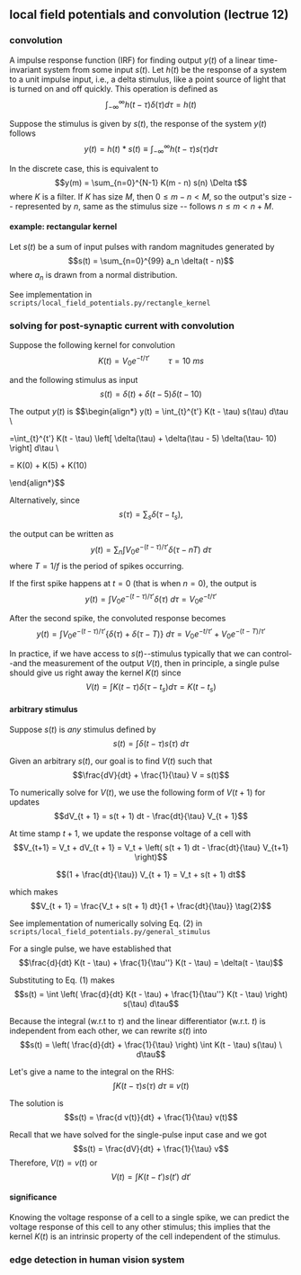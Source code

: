 ## local field potentials and convolution (lectrue 12)

### convolution
A impulse response function (IRF) for finding output $y(t)$ of a linear time-invariant system from some input $s(t)$. Let $h(t)$ be the response of a system to a unit impulse input, i.e., a delta stimulus, like a point source of light that is turned on and off quickly. This operation is defined as $$\int_{-\infty}^{\infty} h(t - \tau)\delta(\tau) d\tau = h(t)$$

Suppose the stimulus is given by $s(t)$, the response of the system $y(t)$ follows
$$y(t) = h(t) * s(t) \equiv \int_{-\infty}^{\infty} h(t - \tau) s(\tau) d\tau$$

In the discrete case, this is equivalent to
$$y(m) = \sum_{n=0}^{N-1} K(m - n) s(n) \Delta t$$
where $K$ is a filter. If $K$ has size $M$, then $0 \leq m - n < M$, so the output's size -- represented by $n$, same as the stimulus size -- follows $n \leq m < n + M$.

#### example: rectangular kernel
Let $s(t)$ be a sum of input pulses with random magnitudes generated by
$$s(t) = \sum_{n=0}^{99} a_n \delta(t - n)$$
where $a_n$ is drawn from a normal distribution.

See implementation in `scripts/local_field_potentials.py/rectangle_kernel`

### solving for post-synaptic current with convolution

Suppose the following kernel for convolution
$$K(t) = V_0 e^{-t/\tau'} \quad\quad \tau = 10 \ ms$$

and the following stimulus as input
$$ s(t) = \delta(t) + \delta(t - 5) \delta(t - 10)$$

The output $y(t)$ is
$$\begin{align*}
y(t) = \int_{t}^{t'} K(t - \tau) s(\tau) d\tau \\

=\int_{t}^{t'} K(t - \tau) \left[ \delta(\tau) + \delta(\tau - 5) \delta(\tau- 10) \right] d\tau \\

= K(0) + K(5) + K(10)

\end{align*}$$

Alternatively, since $$s(\tau) = \sum_{s} \delta(\tau - t_s),$$

the output can be written as
$$y(t) = \sum_n \int V_0 e^{-(t - \tau)/\tau'} \delta(\tau - nT) \ d\tau$$
where $T = 1/f$ is the period of spikes occurring.

If the first spike happens at $t=0$ (that is when $n=0$), the output is
$$y(t) = \int V_0 e^{-(t - \tau)/\tau'} \delta(\tau) \ d\tau = V_0 e^{-t/\tau'}$$

After the second spike, the convoluted response becomes
$$y(t) = \int V_0 e^{-(t - \tau)/\tau'} \{ \delta(\tau) + \delta(\tau - T)\} \ d\tau = V_0 e^{-t/\tau'} + V_0 e^{-(t - T)/\tau'} $$

In practice, if we have access to $s(t)$--stimulus typically that we can control--and the measurement of the output $V(t)$, then in principle, a single pulse should give us right away the kernel $K(t)$ since
$$V(t) = \int K(t - \tau) \delta(\tau - t_s) d\tau = K(t - t_s)$$


#### arbitrary stimulus

Suppose $s(t)$ is *any* stimulus defined by
$$s(t) = \int \delta(t - \tau)s(\tau) \ d\tau \tag{1}$$

Given an arbitrary $s(t)$, our goal is to find $V(t)$ such that $$\frac{dV}{dt} + \frac{1}{\tau} V = s(t)$$

To numerically solve for $V(t)$, we use the following form of $V(t + 1)$ for updates
$$dV_{t + 1} = s(t + 1) dt - \frac{dt}{\tau} V_{t + 1}$$

At time stamp $t+1$, we update the response voltage of a cell with
$$V_{t+1} = V_t + dV_{t + 1} = V_t + \left( s(t + 1) dt - \frac{dt}{\tau} V_{t+1} \right)$$

$$(1 + \frac{dt}{\tau}) V_{t + 1} = V_t + s(t + 1) dt$$

which makes
$$V_{t + 1} = \frac{V_t + s(t + 1) dt}{1 + \frac{dt}{\tau}} \tag{2}$$

See implementation of numerically solving Eq. $(2)$ in `scripts/local_field_potentials.py/general_stimulus`

For a single pulse, we have established that
$$\frac{d}{dt} K(t - \tau) + \frac{1}{\tau''} K(t - \tau) = \delta(t - \tau)$$

Substituting to Eq. $(1)$ makes $$s(t) = \int \left( \frac{d}{dt} K(t - \tau) + \frac{1}{\tau''} K(t - \tau) \right) s(\tau) d\tau$$

Because the integral (w.r.t to $\tau$) and the linear differentiator (w.r.t. $t$) is independent from each other, we can rewrite $s(t)$ into
$$s(t) = \left( \frac{d}{dt} + \frac{1}{\tau} \right) \int K(t - \tau) s(\tau) \ d\tau$$

Let's give a name to the integral on the RHS:
$$\int K(t - \tau) s(\tau) \ d\tau \equiv v(t)$$

The solution is $$s(t) = \frac{d v(t)}{dt} + \frac{1}{\tau} v(t)$$

Recall that we have solved for the single-pulse input case and we got
$$s(t) = \frac{dV}{dt} + \frac{1}{\tau} v$$
Therefore, $V(t) = v(t)$ or
$$V(t) = \int K(t - t')s(t') \ dt'$$

#### significance
Knowing the voltage response of a cell to a single spike, we can predict the voltage response of this cell to any other stimulus; this implies that the kernel $K(t)$ is an intrinsic property of the cell independent of the stimulus.

### edge detection in human vision system
